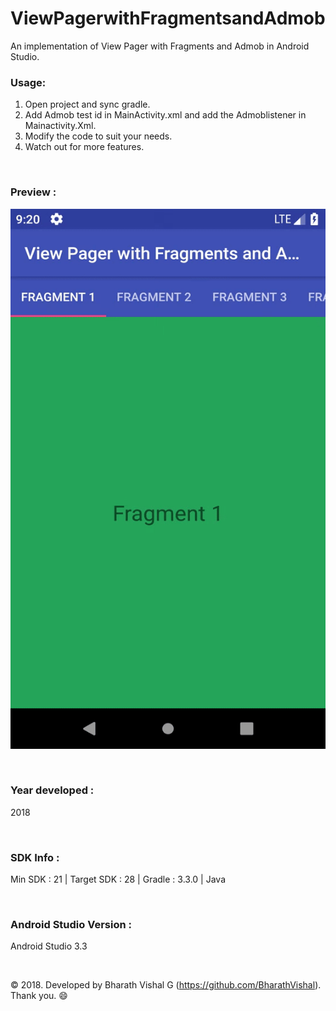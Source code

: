 ﻿# ViewPagerwithFragmentsandAdmob

An implementation of View Pager with Fragments and Admob in Android Studio. 


### Usage:
1. Open project and sync gradle.
2. Add Admob test id in MainActivity.xml and add the Admoblistener in Mainactivity.Xml.
3. Modify the code to suit your needs.
4. Watch out for more features.



&nbsp;

### Preview : 
![](https://github.com/BharathVishal/ViewPagerwithFragmentsandAdmob/blob/master/Preview/PreviewGif.gif)


&nbsp;

### Year developed : 
2018


&nbsp;

### SDK Info : 
Min SDK : 21  | Target SDK : 28 | Gradle : 3.3.0 | Java

&nbsp;


### Android Studio Version : 
Android Studio 3.3


&nbsp;

© 2018. Developed by Bharath Vishal G (https://github.com/BharathVishal).
Thank you. :smile:

